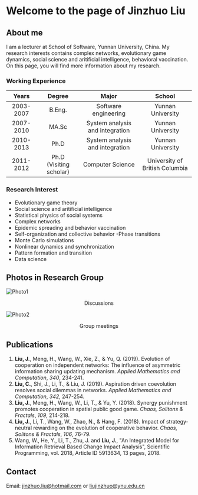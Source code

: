 # Welcome to the page of Jinzhuo Liu

## About me

I am a lecturer at School of Software, Yunnan University, China. My research interests contains complex networks, evolutionary game dynamics, social science and aritificial intelligence, behavioral vaccination. On this page, you will find more information about my research.

### Working Experience

|Years|Degree|Major|School|
|:-:|:-:|:-:|:-:|
|2003-2007|B.Eng.|Software engineering|Yunnan University
|2007-2010|MA.Sc|System analysis and integration|Yunnan University
|2010-2013|Ph.D|System analysis and integration|Yunnan University
|2011-2012|Ph.D (Visiting scholar)|Computer Science|University of British Columbia


### Research Interest

- Evolutionary game theory
- Social science and aritificial intelligence
- Statistical physics of social systems
- Complex networks
- Epidemic spreading and behavior vaccination
- Self-organization and collective behavior
 -Phase transitions
- Monte Carlo simulations
- Nonlinear dynamics and synchronization
- Pattern formation and transition
- Data science

## Photos in Research Group
![Photo1](http://www.zhen-wang.org/uploads/3/7/5/5/37559281/published/1.jpg?1504365770)
<p style="text-align: center">Discussions</p>

![Photo2](http://www.zhen-wang.org/uploads/3/7/5/5/37559281/published/1.png?1504367237)
<p style="text-align: center">Group meetings</p>


## Publications
1. **Liu, J.**, Meng, H., Wang, W., Xie, Z., & Yu, Q. (2019). Evolution of cooperation on independent networks: The influence of asymmetric information sharing updating mechanism. *Applied Mathematics and Computation*, *340*, 234-241.
2. **Liu, C.**, Shi, J., Li, T., & Liu, J. (2019). Aspiration driven coevolution resolves social dilemmas in networks. *Applied Mathematics and Computation*, *342*, 247-254.
3. **Liu, J.**, Meng, H., Wang, W., Li, T., & Yu, Y. (2018). Synergy punishment promotes cooperation in spatial public good game. *Chaos, Solitons & Fractals*, *109*, 214-218.
4. **Liu, J.**, Li, T., Wang, W., Zhao, N., & Hang, F. (2018). Impact of strategy-neutral rewarding on the evolution of cooperative behavior. *Chaos, Solitons & Fractals*, *106*, 76-79.
5. Wang, W., He, Y., Li, T., Zhu, J. and **Liu, J.**, "An Integrated Model for Information Retrieval Based Change Impact Analysis", Scientific Programming, vol. 2018, Article ID 5913634, 13 pages, 2018.

## Contact
Email: <a href="mailto:jinzhuo.liu@hotmail.com">jinzhuo.liu@hotmail.com</a> or
<a href="mailto:liujinzhuo@ynu.edu.cn">liujinzhuo@ynu.edu.cn</a>
